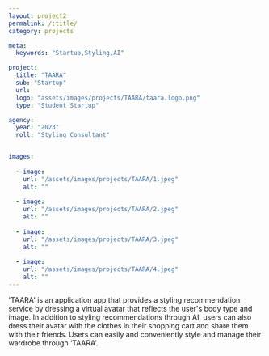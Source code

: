 ```yaml
---
layout: project2
permalink: /:title/
category: projects

meta:
  keywords: "Startup,Styling,AI"

project:
  title: "TAARA"
  sub: "Startup"
  url: 
  logo: "assets/images/projects/TAARA/taara.logo.png"
  type: "Student Startup"

agency:
  year: "2023"
  roll: "Styling Consultant"


images:
  
  - image:
    url: "/assets/images/projects/TAARA/1.jpeg"
    alt: ""
    
  - image:
    url: "/assets/images/projects/TAARA/2.jpeg"
    alt: ""
    
  - image:
    url: "/assets/images/projects/TAARA/3.jpeg"
    alt: ""
   
  - image:
    url: "/assets/images/projects/TAARA/4.jpeg"
    alt: "" 
---
```

<p>'TAARA' is an application app that provides a styling recommendation service by dressing a virtual avatar that reflects the user's body type and image. In addition to styling recommendations through AI, users can also dress their avatar with the clothes in their shopping cart and share them with their friends. Users can easily and conveniently style and manage their wardrobe through ‘TAARA’. </p>
<br>
<br>
<br>
<br>
<br>
